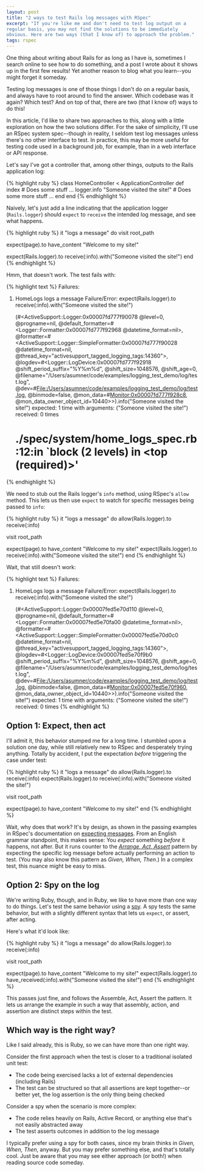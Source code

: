 ```yaml
---
layout: post
title: "2 ways to test Rails log messages with RSpec"
excerpt: "If you're like me and don't need to test log output on a
regular basis, you may not find the solutions to be immediately
obvious. Here are two ways (that I know of) to approach the problem."
tags: rspec
---
```


One thing about writing about Rails for as long as I have is, sometimes
I search online to see how to do something, and a post I wrote about it
shows up in the first few results! Yet another reason to blog what you
learn--you might forget it someday.

Testing log messages is one of those things I don't do on a regular
basis, and always have to root around to find the answer. Which codebase
was it again? Which test? And on top of that, there are two (that I know
of) ways to do this!

In this article, I'd like to share two approaches to this, along with a
little exploration on how the two solutions differ. For the sake of
simplicity, I'll use an RSpec system spec--though in reality, I seldom
test log messages unless there's no other interface to test. In
practice, this may be more useful for testing code used in a background
job, for example, than in a web interface or API response.

Let's say I've got a controller that, among other things, outputs to the
Rails application log:

{% highlight ruby %}
class HomeController < ApplicationController
  def index
    # Does some stuff ...
    logger.info "Someone visited the site!"
    # Does some more stuff ...
  end
end
{% endhighlight %}

Naively, let's just add a line indicating that the application logger
(`Rails.logger`) should `expect` to `receive` the intended log message,
and see what happens.

{% highlight ruby %}
it "logs a message" do
  visit root_path

  expect(page).to have_content "Welcome to my site!"

  expect(Rails.logger).to receive(:info).with("Someone visited the site!")
end
{% endhighlight %}

Hmm, that doesn't work. The test fails with:

{% highlight text %}
Failures:

  1) HomeLogs logs a message
     Failure/Error: expect(Rails.logger).to receive(:info).with("Someone visited the site!")

       (#<ActiveSupport::Logger:0x00007fd777f90078 @level=0, @progname=nil, @default_formatter=#<Logger::Formatter:0x00007fd777f92968 @datetime_format=nil>, @formatter=#<ActiveSupport::Logger::SimpleFormatter:0x00007fd777f90028 @datetime_format=nil, @thread_key="activesupport_tagged_logging_tags:14360">, @logdev=#<Logger::LogDevice:0x00007fd777f92918 @shift_period_suffix="%Y%m%d", @shift_size=1048576, @shift_age=0, @filename="/Users/asumner/code/examples/logging_test_demo/log/test.log", @dev=#<File:/Users/asumner/code/examples/logging_test_demo/log/test.log>, @binmode=false, @mon_data=#<Monitor:0x00007fd777f928c8>, @mon_data_owner_object_id=10440>>).info("Someone visited the site!")
           expected: 1 time with arguments: ("Someone visited the site!")
           received: 0 times



     # ./spec/system/home_logs_spec.rb:12:in `block (2 levels) in <top (required)>'
 {% endhighlight %}

We need to stub out the Rails logger's `info` method, using RSpec's
`allow` method. This lets us then use `expect` to watch for specific
messages being passed to `info`:

{% highlight ruby %}
it "logs a message" do
  allow(Rails.logger).to receive(:info)

  visit root_path

  expect(page).to have_content "Welcome to my site!"
  expect(Rails.logger).to receive(:info).with("Someone visited the site!")
end
{% endhighlight %}

Wait, that still doesn't work:

{% highlight text %}
Failures:

  1) HomeLogs logs a message
     Failure/Error: expect(Rails.logger).to receive(:info).with("Someone visited the site!")

       (#<ActiveSupport::Logger:0x00007fed5e70d110 @level=0, @progname=nil, @default_formatter=#<Logger::Formatter:0x00007fed5e70fa00 @datetime_format=nil>, @formatter=#<ActiveSupport::Logger::SimpleFormatter:0x00007fed5e70d0c0 @datetime_format=nil, @thread_key="activesupport_tagged_logging_tags:14360">, @logdev=#<Logger::LogDevice:0x00007fed5e70f9b0 @shift_period_suffix="%Y%m%d", @shift_size=1048576, @shift_age=0, @filename="/Users/asumner/code/examples/logging_test_demo/log/test.log", @dev=#<File:/Users/asumner/code/examples/logging_test_demo/log/test.log>, @binmode=false, @mon_data=#<Monitor:0x00007fed5e70f960>, @mon_data_owner_object_id=10440>>).info("Someone visited the site!")
           expected: 1 time with arguments: ("Someone visited the site!")
           received: 0 times
{% endhighlight %}


## Option 1: Expect, then act

I'll admit it, this behavior stumped me for a long time. I stumbled upon
a solution one day, while still relatively new to RSpec and desperately
trying anything. Totally by accident, I put the expectation _before_
triggering the case under test:

{% highlight ruby %}
it "logs a message" do
  allow(Rails.logger).to receive(:info)
  expect(Rails.logger).to receive(:info).with("Someone visited the site!")

  visit root_path

  expect(page).to have_content "Welcome to my site!"
end
{% endhighlight %}

Wait, why does that work? It's by design, as shown in the passing
examples in RSpec's documentation on [expecting messages]. From an
English grammar standpoint, this makes sense: You _expect_ something
_before_ it happens, not after. But it runs counter to the _[Arrange,
Act, Assert]_ pattern by expecting the specific log message before
actually performing an action to test. (You may also know this pattern
as _Given, When, Then_.) In a complex test, this nuance might be easy to
miss.

[Arrange, Act, Assert]:http://wiki.c2.com/?ArrangeActAssert
[expecting messages]:https://relishapp.com/rspec/rspec-mocks/docs/basics/expecting-messages


## Option 2: Spy on the log

We're writing Ruby, though, and in Ruby, we like to have more than one
way to do things. Let's test the same behavior using a [spy]. A spy
tests the same behavior, but with a slightly different syntax that lets
us `expect`, or assert, after acting.

Here's what it'd look like:

{% highlight ruby %}
it "logs a message" do
  allow(Rails.logger).to receive(:info)

  visit root_path

  expect(page).to have_content "Welcome to my site!"
  expect(Rails.logger).to have_received(:info).with("Someone visited the site!")
end
{% endhighlight %}

This passes just fine, and follows the Assemble, Act, Assert the
pattern. It lets us arrange the example in such a way that assembly,
action, and assertion are distinct steps within the test.

[spy]:https://relishapp.com/rspec/rspec-mocks/docs/basics/spies


## Which way is the right way?

Like I said already, this is Ruby, so we can have more than one right
way.

Consider the first approach when the test is closer to a traditional
isolated unit test:

- The code being exercised lacks a lot of external dependencies
  (including Rails)
- The test can be structured so that all assertions are kept
  together--or better yet, the log assertion is the only thing being
  checked

Consider a spy when the scenario is more complex:

- The code relies heavily on Rails, Active Record, or anything else
  that's not easily abstracted away
- The test asserts outcomes in addition to the log message

I typically prefer using a spy for both cases, since my brain thinks in
_Given, When, Then_, anyway. But you may prefer something else, and
that's totally cool. Just be aware that you may see either approach (or
both!) when reading source code someday.
